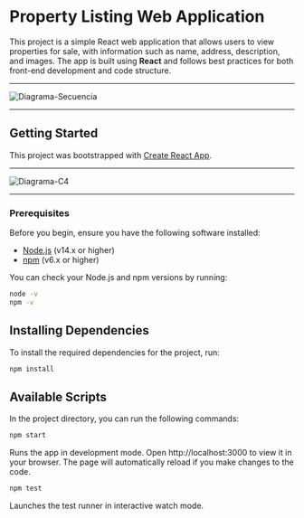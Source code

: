 # Property Listing Web Application

This project is a simple React web application that allows users to view properties for sale, with information such as name, address, description, and images. The app is built using **React** and follows best practices for both front-end development and code structure.

---

![Diagrama-Secuencia](https://github.com/user-attachments/assets/46f5d391-bc23-4d42-a3c6-46c587b35ef9)

---

## Getting Started

This project was bootstrapped with [Create React App](https://github.com/facebook/create-react-app).

---

![Diagrama-C4](https://github.com/user-attachments/assets/31ccfee9-9ade-408c-8b41-c4663b9141d8)

---

### Prerequisites

Before you begin, ensure you have the following software installed:

- [Node.js](https://nodejs.org/) (v14.x or higher)
- [npm](https://www.npmjs.com/) (v6.x or higher)

You can check your Node.js and npm versions by running:

```bash
node -v
npm -v
```

## Installing Dependencies
To install the required dependencies for the project, run:

```bash
npm install
```

## Available Scripts
In the project directory, you can run the following commands:

```bash
npm start
```

Runs the app in development mode.
Open http://localhost:3000 to view it in your browser. The page will automatically reload if you make changes to the code.

```bash
npm test
```
Launches the test runner in interactive watch mode.

